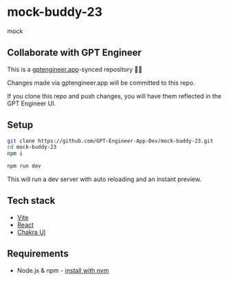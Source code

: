 # mock-buddy-23

mock

## Collaborate with GPT Engineer

This is a [gptengineer.app](https://gptengineer.app)-synced repository 🌟🤖

Changes made via gptengineer.app will be committed to this repo.

If you clone this repo and push changes, you will have them reflected in the GPT Engineer UI.

## Setup

```sh
git clone https://github.com/GPT-Engineer-App-Dev/mock-buddy-23.git
cd mock-buddy-23
npm i
```

```sh
npm run dev
```

This will run a dev server with auto reloading and an instant preview.

## Tech stack

- [Vite](https://vitejs.dev/)
- [React](https://react.dev/)
- [Chakra UI](https://chakra-ui.com/)

## Requirements

- Node.js & npm - [install with nvm](https://github.com/nvm-sh/nvm#installing-and-updating)
